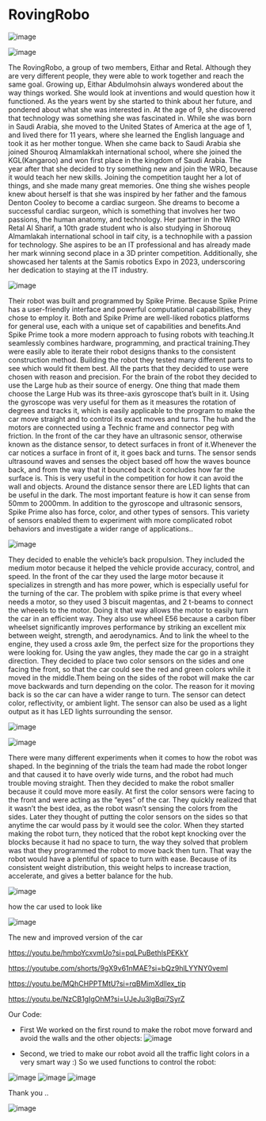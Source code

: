 # RovingRobo
![image](https://github.com/r32416hdk/RovingRobo/assets/146734724/abe0f612-7c4e-4208-bfef-4602185c0c64)

![image](https://github.com/r32416hdk/RovingRobo/assets/146734724/9304d6da-a569-4d62-b6bc-d12b02442f56)

The RovingRobo, a group of two members, Eithar and Retal. Although they are very different people, they were able to work together and reach the same goal. Growing up, Eithar Abdulmohsin always wondered about the way things worked. She would look at inventions and would question how it functioned. As the years went by she started to think about her future, and pondered about what she was interested in. At the age of 9, she discovered that technology was something she was fascinated in. While she was born in Saudi Arabia, she moved to the United States of America at the age of 1, and lived there for 11 years, where she learned the English language and took it as her mother tongue. When she came back to Saudi Arabia she joined Shouroq Almamlakkah international school, where she joined the KGL(Kangaroo) and won first place in the kingdom of Saudi Arabia. The year after that she decided to try something new and join the WRO, because it would teach her new skills. Joining the competition taught her a lot of things, and she made many great memories. One thing she wishes people knew about herself is that she was inspired by her father and the famous Denton Cooley to become a cardiac surgeon. She dreams to become a successful cardiac surgeon, which is something that involves her two passions, the human anatomy, and technology. Her partner in the WRO Retal Al Sharif, a 10th grade student who is also studying in Shorouq Almamlakah international school in taif city, is a technophile with a passion for technology. She aspires to be an IT professional and has already made her mark winning second place in a 3D printer competition. Additionally, she showcased her talents at the Samis robotics Expo in 2023, underscoring her dedication to staying at the IT industry.

![image](https://github.com/r32416hdk/RovingRobo/assets/146734724/293d0d20-ef2c-4c36-aec2-0a58b73da132)


Their robot was built and programmed by Spike Prime. Because Spike Prime has a user-friendly interface and powerful computational capabilities, they chose to employ it. Both and Spike Prime are well-liked robotics platforms for general use, each with a unique set of capabilities and benefits.And Spike Prime took a more modern approach to fusing robots with teaching.It seamlessly combines hardware, programming, and practical training.They were easily able to iterate their robot designs thanks to the consistent construction method.
Building the robot they tested many different parts to see which would fit them best. All the parts that they decided to use were chosen with reason and precision. For the brain of the robot they decided to use the Large hub as their source of energy. One thing that made them choose the Large Hub was its three-axis gyroscope that’s built in it. Using the gyroscope was very useful for them as it measures the rotation of degrees and tracks it, which is easily applicable to the program to make the car move straight and to control its exact moves and turns. The hub and the motors are connected using a Technic frame and connector peg with friction. In the front of the car they have an ultrasonic sensor, otherwise known as the distance sensor, to detect surfaces in front of it.Whenever the car notices a surface in front of it, it goes back and turns. The sensor sends ultrasound waves and senses the object based off how the waves bounce back, and from the way that it bounced back it concludes how far the surface is. This is very useful in the competition for how it can avoid the wall and objects. Around the distance sensor there are LED lights that can be useful in the dark. The most important feature is how it can sense from 50mm to 2000mm. In addition to the gyroscope and ultrasonic sensors, Spike Prime also has force, color, and other types of sensors. This variety of sensors enabled them to experiment with more complicated robot behaviors and investigate a wider range of applications..


![image](https://github.com/r32416hdk/RovingRobo/assets/146734724/28782458-7493-4e74-84dc-6b0baecf6c3f)

They decided to enable the vehicle’s back propulsion. They included the medium motor because it helped the vehicle provide accuracy, control, and speed. In the front of the car they used the large motor because it specializes in strength and has more power, which is especially useful for the turning of the car. The problem with spike prime is that every wheel needs a motor, so they used 3 biscuit magentas, and 2 t-beams to connect the wheeels to the motor. Doing it that way allows the motor to easily turn the car in an efficient way. They also use wheel E56 because a carbon fiber wheelset significantly improves performance by striking an excellent mix between weight, strength, and aerodynamics. And to link the wheel to the engine, they used a cross axle 9m, the perfect size for the proportions they were looking for. Using the yaw angles, they made the car go in a straight direction. They decided to place two color sensors on the sides and one facing the front, so that the car could see the red and green colors while it moved in the middle.Them being on the sides of the robot will make the car move backwards and turn depending on the color. The reason for it moving back is so the car can have a wider range to turn. The sensor can detect color, reflectivity, or ambient light. The sensor can also be used as a light output as it has LED lights surrounding the sensor. 

![image](https://github.com/r32416hdk/RovingRobo/assets/146734724/9f7ab462-7d22-4b6f-8892-0fd21ad61c50)

![image](https://github.com/r32416hdk/RovingRobo/assets/146734724/82239ed8-06ab-44cf-ac83-519d30a1f267)


There were many different experiments when it comes to how the robot was shaped. In the beginning of the trials the team had made the robot longer and that caused it to have overly wide turns, and the robot had much trouble moving straight. Then they decided to make the robot smaller because it could move more easily. At first the color sensors were facing to the front and were acting as the “eyes” of the car. They quickly realized that it wasn’t the best idea, as the robot wasn’t sensing the colors from the sides. Later they thought of putting the color sensors on the sides so that anytime the car would pass by it would see the color. When they started making the robot turn, they noticed that the robot kept knocking over the blocks because it had no space to turn, the way they solved that problem was that they programmed the robot to move back then turn. That way the robot would have a plentiful of space to turn with ease. Because of its consistent weight distribution, this weight helps to increase traction, accelerate, and gives a better balance for the hub.

![image](https://github.com/r32416hdk/RovingRobo/assets/146734724/7dc02566-e4b7-42cc-936c-7ee5d42ea1c2)


how the car used to look like 

![image](https://github.com/r32416hdk/RovingRobo/assets/146734724/7ac702d0-6ef8-4d5b-8496-7fb3032a0358)

The new and improved version of the car

https://youtu.be/hmboYcxvmUo?si=pqLPuBethlsPEKkY

https://youtube.com/shorts/9gX9v61nMAE?si=bQz9hlLYYNY0vemI


https://youtu.be/MQhCHPPTMtU?si=rqBMimXdllex_tip

https://youtu.be/NzCB1gIgOhM?si=UJeJu3lgBqi7SyrZ

Our Code: 
- First We worked on the first round to make the robot move forward and avoid the walls and the other objects: 
![image](https://github.com/r32416hdk/RovingRobo/assets/146734724/e5e2b220-a187-491e-a8eb-5998a23bc9ac)


- Second, we tried to make our robot avoid all the traffic light colors in a very smart way :) So we used functions to control the robot:


![image](https://github.com/r32416hdk/RovingRobo/assets/146734724/b6a9857c-2d08-4e6d-9ea5-2a31dabd5171)
![image](https://github.com/r32416hdk/RovingRobo/assets/146734724/ee30aee6-9747-44b7-ba04-3c97cb25dd1c)
![image](https://github.com/r32416hdk/RovingRobo/assets/146734724/84b3f867-89bf-4918-852e-a0786b836998)

Thank you .. 







![image](https://github.com/r32416hdk/RovingRobo/assets/146734724/e5dba001-d8ca-4526-892e-1039cc321e00)

